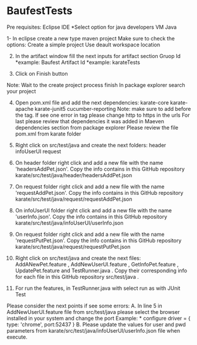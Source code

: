 # BaufestTests
Pre requisites:
Eclipse IDE *Select option for java developers
VM Java 

1- In eclipse create a new type maven project
Make sure to check the options:
Create a simple project
Use deault workspace location

2. In the artifact window fill the next inputs for artifact section
Gruop Id *example: Baufest
Artifact Id *example: karateTests

3. Click on Finish button

Note: Wait to the create project process finish
In package explorer search your project

4. Open pom.xml file and add the next dependencies:
karate-core
karate-apache
karate-junit5
cucumber-reporting
Note: make sure to add before the <dependencies></dependencies> tag.
If see one error in <project> tag please change http to https in the urls 
For last please review that dependencies it was added in Maeven dependencies section from package explorer
Please review the file pom.xml from karate folder

5. Right click on src/test/java and create the next folders:
header
infoUserUI
request

6. On header folder right click and add a new file with the name 'headersAddPet.json'.
Copy the info contains in this GitHub repository karate/src/test/java/header/headersAddPet.json

8.  On request folder right click and add a new file with the name 'requestAddPet.json'.
Copy the info contains in this GitHub repository karate/src/test/java/request/requestAddPet.json

9.  On infoUserUI folder right click and add a new file with the name 'userInfo.json'.
Copy the info contains in this GitHub repository karate/src/test/java/infoUserUI/userInfo.json

10.  On request folder right click and add a new file with the name 'requestPutPet.json'.
Copy the info contains in this GitHub repository karate/src/test/java/request/requestPutPet.json

11. Right click on src/test/java and create the next files: AddANewPet.feature , AddNewUserUI.feature , GetInfoPet.feature , UpdatePet.feature and TestRunner.java . Copy their corresponding info for each file in this GitHub repository src/test/java .
    
12. For run the features, in TestRunner.java with select run as with JUnit Test

Please consider the next points if see some errors:
A. In line 5 in AddNewUserUI.feature  file from src/test/java please select the browser installed in your system and change the port
Example: * configure driver = { type: 'chrome', port:52437 }
B. Please update the values for user and pwd parameters from karate/src/test/java/infoUserUI/userInfo.json file when execute. 



